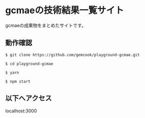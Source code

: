 # gcmaeの技術結果一覧サイト
gcmaeの成果物をまとめたサイトです。

## 動作確認

```
$ git clone https://github.com/gemcook/playground-gcmae.git

$ cd playground-gcmae

$ yarn

$ npm start
```

## 以下へアクセス

localhost:3000
